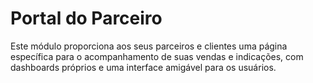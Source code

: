 # Portal do Parceiro

Este módulo proporciona aos seus parceiros e clientes uma página específica para o acompanhamento de suas vendas e indicações, com dashboards próprios e uma interface amigável para os usuários.

